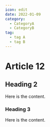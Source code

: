 ```yaml
---
icon: edit
date: 2022-01-09
category:
  - CategoryA
  - CategoryB
tag:
  - tag A
  - tag B
---
```


# Article 12

## Heading 2

Here is the content.

### Heading 3

Here is the content.
